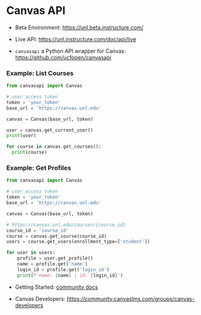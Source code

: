 # Canvas API

* Beta Environment:
https://unl.beta.instructure.com/

* Live API:
https://unl.instructure.com/doc/api/live

* `canvasapi` a Python API wrapper for Canvas:
https://github.com/ucfopen/canvasapi

### Example: List Courses

```python
from canvasapi import Canvas

# user access token
token = 'your_token'
base_url = 'https://canvas.unl.edu'

canvas = Canvas(base_url, token)

user = canvas.get_current_user()
print(user)

for course in canvas.get_courses():
  print(course)
```

### Example: Get Profiles

```python
from canvasapi import Canvas

# user access token
token = 'your_token'
base_url = 'https://canvas.unl.edu'

canvas = Canvas(base_url, token)

# https://canvas.unl.edu/courses/{course_id}
course_id = 'course_id'
course = canvas.get_course(course_id)
users = course.get_users(enrollment_type=['student'])

for user in users:
    profile = user.get_profile()
    name = profile.get('name')
    login_id = profile.get('login_id')
    print(f'name: {name} | id: {login_id}')
```

* Getting Started:
[community docs](https://community.canvaslms.com/docs/DOC-14390-canvas-apis-getting-started-the-practical-ins-and-outs-gotchas-tips-and-tricks#jive_content_id_Can_anyone_use_the_APIs)

* Canvas Developers:
https://community.canvaslms.com/groups/canvas-developers
